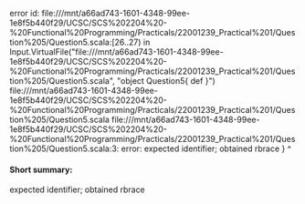 error id: file:///mnt/a66ad743-1601-4348-99ee-1e8f5b440f29/UCSC/SCS%202204%20-%20Functional%20Programming/Practicals/22001239_Practical%201/Question%205/Question5.scala:[26..27) in Input.VirtualFile("file:///mnt/a66ad743-1601-4348-99ee-1e8f5b440f29/UCSC/SCS%202204%20-%20Functional%20Programming/Practicals/22001239_Practical%201/Question%205/Question5.scala", "object Question5{
    def
}")
file:///mnt/a66ad743-1601-4348-99ee-1e8f5b440f29/UCSC/SCS%202204%20-%20Functional%20Programming/Practicals/22001239_Practical%201/Question%205/Question5.scala
file:///mnt/a66ad743-1601-4348-99ee-1e8f5b440f29/UCSC/SCS%202204%20-%20Functional%20Programming/Practicals/22001239_Practical%201/Question%205/Question5.scala:3: error: expected identifier; obtained rbrace
}
^
#### Short summary: 

expected identifier; obtained rbrace